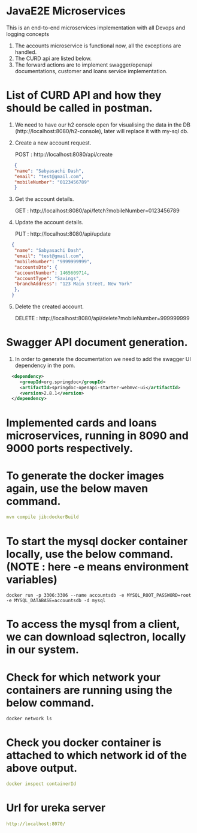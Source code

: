 # JavaE2E Microservices
This is an end-to-end microservices implementation with all Devops and logging concepts

1) The accounts microservice is functional now, all the exceptions are handled.
2) The CURD api are listed below.
3) The forward actions are to implement swagger/openapi documentations, customer and loans service implementation.

# List of CURD API and how they should be called in postman.

1) We need to have our h2 console open for visualising the data in the DB (http://localhost:8080/h2-console), later will replace it with my-sql db.
2) Create a new account request.
    
    POST : http://localhost:8080/api/create
    
```JSON
   {
   "name": "Sabyasachi Dash",
   "email": "test@gmail.com",
   "mobileNumber": "0123456789"
   } 
```
3) Get the account details.

    GET : http://localhost:8080/api/fetch?mobileNumber=0123456789
4) Update the account details.
    
    PUT : http://localhost:8080/api/update

```JSON 
  {
   "name": "Sabyasachi Dash",
   "email": "test@gmail.com",
   "mobileNumber": "9999999999",
   "accountsDto": {
   "accountNumber": 1465609714,
   "accountType": "Savings",
   "branchAddress": "123 Main Street, New York"
   },
  }
```        
5) Delete the created account.

    DELETE : http://localhost:8080/api/delete?mobileNumber=999999999

# Swagger API document generation.
1) In order to generate the documentation we need to add the swagger UI dependency in the pom.
 ```xml
   <dependency>
      <groupId>org.springdoc</groupId>
      <artifactId>springdoc-openapi-starter-webmvc-ui</artifactId>
      <version>2.8.1</version>
   </dependency>
```
# Implemented cards and loans microservices, running in 8090 and 9000 ports respectively.

# To generate the docker images again, use the below maven command.
```yaml
mvn compile jib:dockerBuild
```

# To start the mysql docker container locally, use the below command. (NOTE : here -e means environment variables)
```
docker run -p 3306:3306 --name accountsdb -e MYSQL_ROOT_PASSWORD=root -e MYSQL_DATABASE=accountsdb -d mysql
```
# To access the mysql from a client, we can download sqlectron, locally in our system.

# Check for which network your containers are running using the below command.
```
docker network ls
```

# Check you docker container is attached to which network id of the above output.
```yaml
docker inspect containerId 
```

# Url for ureka server
```yaml
http://localhost:8070/
```   
